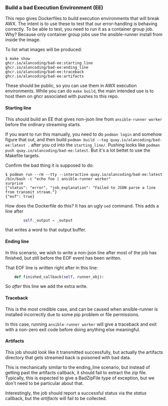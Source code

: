 ### Build a bad Execution Environment (EE)

This repo gives Dockerfiles to build execution environments that will break AWX.
The intent is to use these to test that our error-handling is behaving correctly.
To be able to test, you need to run it as a container group job. Why?
Because only container group jobs use the ansible-runner install from inside
the image.

To list what images will be produced:

```
$ make show
ghcr.io/alancoding/bad-ee:starting_line
ghcr.io/alancoding/bad-ee:ending_line
ghcr.io/alancoding/bad-ee:traceback
ghcr.io/alancoding/bad-ee:artifacts
```

These should be public, so you can use them in AWX execution environments.
While you can do `make build`, the main intended use is to host them on
ghcr associated with pushes to this repo.

#### Starting line

This should build an EE that gives non-json line from `ansible-runner worker`
before the ordinary streaming starts.

If you want to run this manually, you need to do `podman login` and somehow
figure that out, and then build
`podman build --tag quay.io/alancoding/bad-ee:latest .`
after you cd into the `starting_line/`.
Pushing looks like `podman push quay.io/alancoding/bad-ee:latest`. But it's
a lot bettet to use the Makefile targets.

Confirm the bad thing it is supposed to do:

```
$ podman run --rm --tty --interactive quay.io/alancoding/bad-ee:latest /bin/bash -c "echo foo | ansible-runner worker"
surprise
{"status": "error", "job_explanation": "Failed to JSON parse a line from transmit stream."}
{"eof": true}
```

How does the Dockerfile do this? It has an ugly `sed` command.
This adds a line after

```python
        self._output = _output
```

that writes a word to that
output buffer.

#### Ending line

In this scenario, we wish to write a non-json line after most of the job
has finished, but still before the EOF event has been written.

That EOF line is written right after in this line:

```python
    def finished_callback(self, runner_obj):
```

So _after_ this line we add the extra write.

#### Traceback

This is the most credible case, and can be caused when ansible-runner
is installed incorrectly due to some pip problem or file permissions.

In this case, running `ansible-runner worker` will give a traceback and exit
with a non-zero exit code before doing anything else meaningful.

#### Artifacts

This job should _look_ like it transmitted successfully, but actually
the artifacts directory that gets streamed back is poisoned with bad data.

This is mechanically similar to the ending_line scenario, but instead of
getting past the artifacts callback, it should fail to extract the zip file.
Typically, this is expected to give a BadZipFile type of exception, but
we don't need to be particular about that.

Interestingly, the job should report a successful status via the _status_
callback, but the _artifacts_ will fail to be collected.
